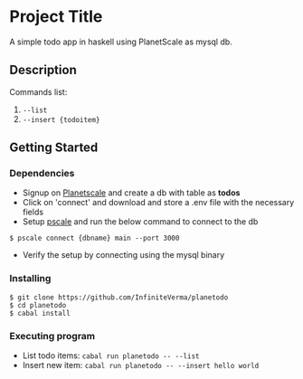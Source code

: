 # Project Title

A simple todo app in haskell using PlanetScale as mysql db.

## Description

Commands list:

1. `--list`
2. `--insert {todoitem}`

## Getting Started

### Dependencies

- Signup on [Planetscale](https://planetscale.com/) and create a db with table as **todos**
- Click on 'connect' and download and store a .env file with the necessary fields
- Setup [pscale](https://docs.planetscale.com/concepts/planetscale-environment-setup) and run the below command to connect to the db

```
$ pscale connect {dbname} main --port 3000
```

- Verify the setup by connecting using the mysql binary

### Installing

```
$ git clone https://github.com/InfiniteVerma/planetodo
$ cd planetodo
$ cabal install
```

### Executing program

- List todo items: `cabal run planetodo -- --list`
- Insert new item: `cabal run planetodo -- --insert hello world`
